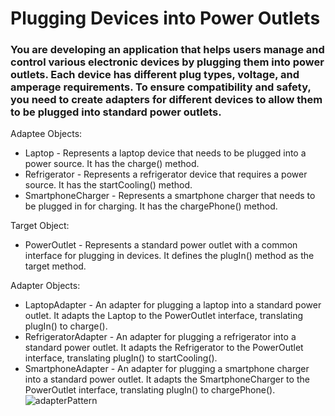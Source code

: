 # Plugging Devices into Power Outlets

### You are developing an application that helps users manage and control various electronic devices by plugging them into power outlets. Each device has different plug types, voltage, and amperage requirements. To ensure compatibility and safety, you need to create adapters for different devices to allow them to be plugged into standard power outlets.

Adaptee Objects:
- Laptop - Represents a laptop device that needs to be plugged into a power source. It has the charge() method.
- Refrigerator - Represents a refrigerator device that requires a power source. It has the startCooling() method.
- SmartphoneCharger - Represents a smartphone charger that needs to be plugged in for charging. It has the chargePhone() method.

Target Object:
- PowerOutlet - Represents a standard power outlet with a common interface for plugging in devices. It defines the plugIn() method as the target method.

Adapter Objects:
- LaptopAdapter - An adapter for plugging a laptop into a standard power outlet. It adapts the Laptop to the PowerOutlet interface, translating plugIn() to charge().
- RefrigeratorAdapter - An adapter for plugging a refrigerator into a standard power outlet. It adapts the Refrigerator to the PowerOutlet interface, translating plugIn() to startCooling().
- SmartphoneAdapter - An adapter for plugging a smartphone charger into a standard power outlet. It adapts the SmartphoneCharger to the PowerOutlet interface, translating plugIn() to chargePhone().
![adapterPattern](https://github.com/NEU-MaureenMae/adapterPattern/assets/142388792/1b548aac-441f-4976-9e71-898d4a4bb05a)
